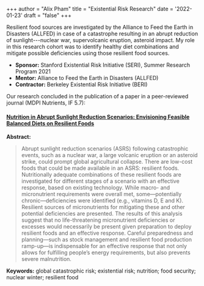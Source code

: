 +++
author = "Alix Pham"
title = "Existential Risk Research"
date = '2022-01-23'
draft = "false"
+++

Resilient food sources are investigated by the Alliance to Feed the Earth in Disasters (ALLFED) in case of a catastrophe resulting in an abrupt reduction of sunlight---nuclear war, supervolcanic eruption, asteroid impact. My role in this research cohort was to identify healthy diet combinations and mitigate possible deficiencies using those resilient food sources.

<!--more-->

* **Sponsor:** Stanford Existential Risk Initiative (SERI), Summer Research Program 2021
* **Mentor:** Alliance to Feed the Earth in Disasters (ALLFED)
* **Contractor:** Berkeley Existential Risk Initiative (BERI)

Our research concluded in the publication of a paper in a peer-reviewed journal (MDPI Nutrients, IF 5.7):

#### [Nutrition in Abrupt Sunlight Reduction Scenarios: Envisioning Feasible Balanced Diets on Resilient Foods](https://www.mdpi.com/2072-6643/14/3/492)

**Abstract:**
   
> Abrupt sunlight reduction scenarios (ASRS) following catastrophic events, such as a nuclear war, a large volcanic eruption or an asteroid strike, could prompt global agricultural collapse. There are low-cost foods that could be made available in an ASRS: resilient foods. Nutritionally adequate combinations of these resilient foods are investigated for different stages of a scenario with an effective response, based on existing technology. While macro- and micronutrient requirements were overall met, some—potentially chronic—deficiencies were identified (e.g., vitamins D, E and K). Resilient sources of micronutrients for mitigating these and other potential deficiencies are presented. The results of this analysis suggest that no life-threatening micronutrient deficiencies or excesses would necessarily be present given preparation to deploy resilient foods and an effective response. Careful preparedness and planning—such as stock management and resilient food production ramp-up—is indispensable for an effective response that not only allows for fulfilling people’s energy requirements, but also prevents severe malnutrition.

**Keywords:** global catastrophic risk; existential risk; nutrition; food security; nuclear winter; resilient food
